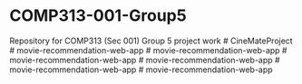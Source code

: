 # COMP313-001-Group5
Repository for COMP313 (Sec 001) Group 5 project work
#   C i n e M a t e P r o j e c t  
 #   m o v i e - r e c o m m e n d a t i o n - w e b - a p p  
 #   m o v i e - r e c o m m e n d a t i o n - w e b - a p p  
 #   m o v i e - r e c o m m e n d a t i o n - w e b - a p p  
 #   m o v i e - r e c o m m e n d a t i o n - w e b - a p p  
 #   m o v i e - r e c o m m e n d a t i o n - w e b - a p p  
 #   m o v i e - r e c o m m e n d a t i o n - w e b - a p p  
 